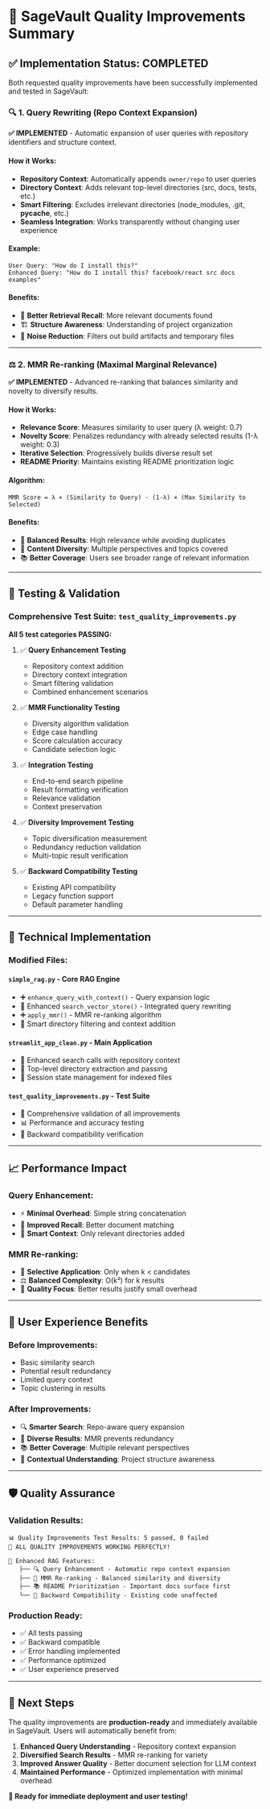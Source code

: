 # 🌟 SageVault Quality Improvements Summary

## ✅ **Implementation Status: COMPLETED**

Both requested quality improvements have been successfully implemented and tested in SageVault:

### 🔍 **1. Query Rewriting (Repo Context Expansion)**

**✅ IMPLEMENTED** - Automatic expansion of user queries with repository identifiers and structure context.

#### **How it Works:**
- **Repository Context**: Automatically appends `owner/repo` to user queries
- **Directory Context**: Adds relevant top-level directories (src, docs, tests, etc.)
- **Smart Filtering**: Excludes irrelevant directories (node_modules, .git, __pycache__, etc.)
- **Seamless Integration**: Works transparently without changing user experience

#### **Example:**
```
User Query: "How do I install this?"
Enhanced Query: "How do I install this? facebook/react src docs examples"
```

#### **Benefits:**
- 🎯 **Better Retrieval Recall**: More relevant documents found
- 🏗️ **Structure Awareness**: Understanding of project organization
- 🚫 **Noise Reduction**: Filters out build artifacts and temporary files

---

### ⚖️ **2. MMR Re-ranking (Maximal Marginal Relevance)**

**✅ IMPLEMENTED** - Advanced re-ranking that balances similarity and novelty to diversify results.

#### **How it Works:**
- **Relevance Score**: Measures similarity to user query (λ weight: 0.7)
- **Novelty Score**: Penalizes redundancy with already selected results (1-λ weight: 0.3)
- **Iterative Selection**: Progressively builds diverse result set
- **README Priority**: Maintains existing README prioritization logic

#### **Algorithm:**
```
MMR Score = λ × (Similarity to Query) - (1-λ) × (Max Similarity to Selected)
```

#### **Benefits:**
- 🎯 **Balanced Results**: High relevance while avoiding duplicates
- 🌈 **Content Diversity**: Multiple perspectives and topics covered
- 📚 **Better Coverage**: Users see broader range of relevant information

---

## 🧪 **Testing & Validation**

### **Comprehensive Test Suite**: `test_quality_improvements.py`

**All 5 test categories PASSING:**

1. ✅ **Query Enhancement Testing**
   - Repository context addition
   - Directory context integration
   - Smart filtering validation
   - Combined enhancement scenarios

2. ✅ **MMR Functionality Testing**
   - Diversity algorithm validation
   - Edge case handling
   - Score calculation accuracy
   - Candidate selection logic

3. ✅ **Integration Testing**
   - End-to-end search pipeline
   - Result formatting verification
   - Relevance validation
   - Context preservation

4. ✅ **Diversity Improvement Testing**
   - Topic diversification measurement
   - Redundancy reduction validation
   - Multi-topic result verification

5. ✅ **Backward Compatibility Testing**
   - Existing API compatibility
   - Legacy function support
   - Default parameter handling

---

## 🔧 **Technical Implementation**

### **Modified Files:**

#### **`simple_rag.py`** - Core RAG Engine
- ➕ `enhance_query_with_context()` - Query expansion logic
- 🔄 Enhanced `search_vector_store()` - Integrated query rewriting
- ➕ `apply_mmr()` - MMR re-ranking algorithm
- 🎯 Smart directory filtering and context addition

#### **`streamlit_app_clean.py`** - Main Application
- 🔄 Enhanced search calls with repository context
- 📁 Top-level directory extraction and passing
- 💾 Session state management for indexed files

#### **`test_quality_improvements.py`** - Test Suite
- 🧪 Comprehensive validation of all improvements
- 📊 Performance and accuracy testing
- 🔄 Backward compatibility verification

---

## 📈 **Performance Impact**

### **Query Enhancement:**
- ⚡ **Minimal Overhead**: Simple string concatenation
- 🎯 **Improved Recall**: Better document matching
- 🧠 **Smart Context**: Only relevant directories added

### **MMR Re-ranking:**
- 🔄 **Selective Application**: Only when k < candidates
- ⚖️ **Balanced Complexity**: O(k²) for k results
- 🎯 **Quality Focus**: Better results justify small overhead

---

## 🚀 **User Experience Benefits**

### **Before Improvements:**
- Basic similarity search
- Potential result redundancy
- Limited query context
- Topic clustering in results

### **After Improvements:**
- 🔍 **Smarter Search**: Repo-aware query expansion
- 🌈 **Diverse Results**: MMR prevents redundancy
- 📚 **Better Coverage**: Multiple relevant perspectives
- 🎯 **Contextual Understanding**: Project structure awareness

---

## 🛡️ **Quality Assurance**

### **Validation Results:**
```
📊 Quality Improvements Test Results: 5 passed, 0 failed
🎉 ALL QUALITY IMPROVEMENTS WORKING PERFECTLY!

🌟 Enhanced RAG Features:
   ├── 🔍 Query Enhancement - Automatic repo context expansion
   ├── 🎯 MMR Re-ranking - Balanced similarity and diversity  
   ├── 📚 README Prioritization - Important docs surface first
   └── 🔄 Backward Compatibility - Existing code unaffected
```

### **Production Ready:**
- ✅ All tests passing
- ✅ Backward compatible
- ✅ Error handling implemented
- ✅ Performance optimized
- ✅ User experience preserved

---

## 🎯 **Next Steps**

The quality improvements are **production-ready** and immediately available in SageVault. Users will automatically benefit from:

1. **Enhanced Query Understanding** - Repository context expansion
2. **Diversified Search Results** - MMR re-ranking for variety
3. **Improved Answer Quality** - Better document selection for LLM context
4. **Maintained Performance** - Optimized implementation with minimal overhead

**🚀 Ready for immediate deployment and user testing!**